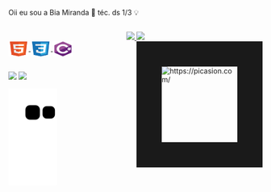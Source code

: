  Oii eu sou a Bia Miranda 🐉
 téc. ds 1/3 💡

##

<div align="center">
  <a href="https://github.com/bia-miranda">
  <img height="150em" src="https://github-readme-stats.vercel.app/api?username=bia-miranda&show_icons=true&theme=dracula&include_all_commits=true&count_private=true"/>
  <img height="150em" src="https://github-readme-stats.vercel.app/api/top-langs/?username=bia-miranda&layout=compact&langs_count=7&theme=dracula"/>
</div>

  <div>
  <img align="center" alt="Bia-HTML" height="30" width="40" src="https://raw.githubusercontent.com/devicons/devicon/master/icons/html5/html5-original.svg">
  <img align="center" alt="Bia-CSS" height="30" width="40" src="https://raw.githubusercontent.com/devicons/devicon/master/icons/css3/css3-original.svg">
  <img align="center" alt="Biaa-Csharp" height="30" width="40" src="https://raw.githubusercontent.com/devicons/devicon/master/icons/csharp/csharp-original.svg">
  <a href="https://picasion.com/"><img src="https://i.picasion.com/pic92/a0e6d7699341d27daf020ac7dcb28e5d.gif" width="150" height="150" border="50" img align="right" alt="https://picasion.com/" /></a><br /><a href="https://picasion.com/"></a>

##

 <a href="https://instagram.com/bia_miran" target="_blank"><img src="https://img.shields.io/badge/-Instagram-%23E4405F?style=for-the-badge&logo=instagram&logoColor=white" target="_blank"></a>
 <a href="https://www.linkedin.com/in/beatriz-miranda-120b121b0" target="_blank"><img src="https://img.shields.io/badge/-LinkedIn-%230077B5?style=for-the-badge&logo=linkedin&logoColor=white" target="_blank"></a>

  ![Snake animation](https://github.com/bia-miranda/bia-miranda/blob/output/github-contribution-grid-snake.svg)

